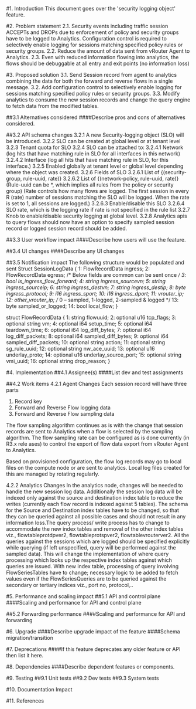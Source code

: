
#1. Introduction
This document goes over the 'security logging object' feature.

#2. Problem statement
2.1. Security events including traffic session ACCEPTs and DROPs due to enforcement of policy and security groups have to be logged to Analytics. Configuration control is required to selectively enable logging for sessions matching specified policy rules or security groups.
2.2. Reduce the amount of data sent from vRouter Agent to Analytics.
2.3. Even with reduced information flowing into analytics, the flows should be debuggable at all entry and exit points (no information loss)

#3. Proposed solution
3.1. Send Session record from agent to analytics combining the data for both the forward and reverse flows in a single message.
3.2. Add configuration control to selectively enable logging for sessions matching specified policy rules or security groups.
3.3. Modify analytics to consume the new session records and change the query engine to fetch data from the modified tables.

##3.1 Alternatives considered
####Describe pros and cons of alternatives considered.

##3.2 API schema changes
3.2.1 A new Security-logging object (SLO) will be introduced.
3.2.2 SLO can be created at global level or at tenant level
3.2.3 Tenant quota for SLO
3.2.4 SLO can be attached to:
    3.2.4.1 Network (log hits that have matching rule in SLO for all interfaces in this network)
    3.2.4.2 Interface (log all hits that have matching rule in SLO, for this interface.)
3.2.5 Enabled globally at tenant level or global level depending where the object was created.
3.2.6 Fields of SLO
    3.2.6.1 List of {(security-group, rule-uuid, rate)}
    3.2.6.2 List of {(network-policy, rule-uuid, rate)}
            (Rule-uuid can be *, which implies all rules from the policy or security group)
            (Rate controls how many flows are logged. The first session in every R (rate) number of sessions matching the SLO will be logged. When the rate is set to 1, all sessions are logged.)
    3.2.6.3 Enable/disable this SLO
    3.2.6.4 SLO rate, which is the logging rate if rate is not specified in the rule list
3.2.7 Knob to enable/disable security logging at global level.
3.2.8 Analytics apis to query flows should now have an option to specify sampled session record or logged session record should be added.

##3.3 User workflow impact
####Describe how users will use the feature.

##3.4 UI changes
####Describe any UI changes

##3.5 Notification impact
The following structure would be populated and sent
Struct SessionLogData {
   1: FlowRecordData ingress;
   2: FlowRecordData egress;
    /* Below fields are common can be sent once */
   3: bool is_ingress_flow_forward;
   4: string ingress_sourcevn;
   5: string ingress_sourceip;
   6: string ingress_destvn;
   7: string ingress_destip;
   8: byte ingress_protocol;
   9: i16 ingress_sport;
   10: i16 ingress_dport;
   11: vrouter_ip;
   12: other_vrouter_ip;
  /* 0 – sampled, 1-logged, 2-sampled & logged */
   13: byte sampled_or_logged;
   14: bool local_flow;
}

struct FlowRecordData {
   1: string flowuuid;
   2: optional u16 tcp_flags;
   3: optional string vm;
   4: optional i64 setup_time;
   5: optional i64       teardown_time;
   6: optional i64       log_diff_bytes;
   7: optional i64       log_diff_packets;
   8: optional i64       sampled_diff_bytes;
   9: optional i64       sampled_diff_packets;
   10: optional string    action;
   11: optional string    sg_rule_uuid;
   12: optional string    nw_ace_uuid;
   13: optional u16       underlay_proto;
   14: optional u16       underlay_source_port;
   15: optional string    vmi_uuid;
   16: optional string    drop_reason;
}


#4. Implementation
##4.1 Assignee(s)
####List dev and test assignments

##4.2 Work items
4.2.1 Agent Changes
 Each session record will have three parts
 1. Record key
 2. Forward and Reverse Flow logging data
 3. Forward and Reverse Flow sampling data

 The flow sampling algorithm continues as is with the change that session records are sent to Analytics when a flow is selected by the sampling algorithm. The flow sampling rate can be configured as is done currently (in R3.x rele ases) to control the export of flow data export from vRouter Agent to Analytics.

 Based on provisioned configuration, the flow log records may go to local files on the compute node or are sent to  analytics. Local log files created for this are managed by rotating regularly.

4.2.2 Analytics Changes
 In the analytics node, changes will be needed to handle the new session log data. Additionally the session log
 data will be indexed only against the source and destination index table to reduce the writes (currently each flow record is indexed against 5 tables).
 The schema for the Source and Destination index tables have to be changed, so that they can be queried against all possible cases and should not result in any information loss.The query process/ write process has to change to
 accommodate the new index tables and removal of the other index tables viz., flowtableprotdpver2,
 flowtableprotspver2, flowtablevrouterver2.
 All the queries against the sessions which are logged should be specified explicitly while querying (if left
 unspecified, query will be performed against the sampled data). This will change the implementation of where query processing which looks up the respective index tables against which queries are issued. With new index table,
 processing of query involving FlowSeriesTables have to change; necessary logic to be added to fetch values even if the FlowSeriesQueries are to be queried against the secondary or tertiary indices viz., port no, protocol,..

#5. Performance and scaling impact
##5.1 API and control plane
####Scaling and performance for API and control plane

##5.2 Forwarding performance
####Scaling and performance for API and forwarding

#6. Upgrade
####Describe upgrade impact of the feature
####Schema migration/transition

#7. Deprecations
####If this feature deprecates any older feature or API then list it here.

#8. Dependencies
####Describe dependent features or components.

#9. Testing
##9.1 Unit tests
##9.2 Dev tests
##9.3 System tests

#10. Documentation Impact

#11. References

